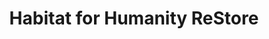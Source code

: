 ---
title: "Habitat for Humanity ReStore"
url: /manassas/habitat-for-humanity-restore/
shop: charity
---